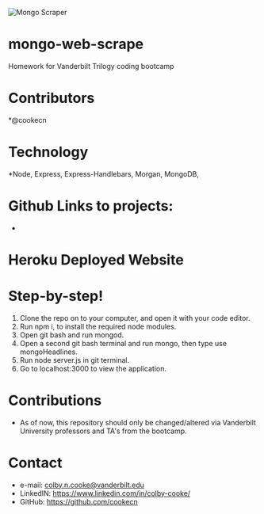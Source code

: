 ![Mongo Scraper](./images/mongoScraper.gif)

# mongo-web-scrape
Homework for Vanderbilt Trilogy coding bootcamp

# Contributors
*@cookecn

# Technology
*Node, Express, Express-Handlebars, Morgan, MongoDB, 

# Github Links to projects:
* 
# Heroku Deployed Website

#

# Step-by-step!
1. Clone the repo on to your computer, and open it with your code editor.
2. Run npm i, to install the required node modules.
3. Open git bash and run mongod.
4. Open a second git bash terminal and run mongo, then type use mongoHeadlines.
5. Run node server.js in git terminal. 
6. Go to localhost:3000 to view the application. 

# Contributions
* As of now, this repository should only be changed/altered via Vanderbilt University professors and TA's from the bootcamp.

# Contact
* e-mail: colby.n.cooke@vanderbilt.edu
* LinkedIN: https://www.linkedin.com/in/colby-cooke/
* GitHub: https://github.com/cookecn
